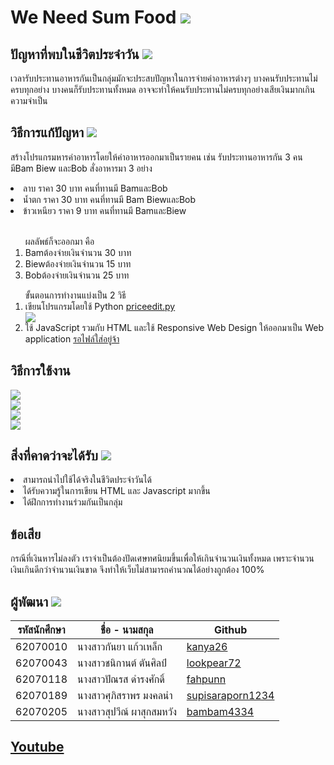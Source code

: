 # We Need Sum Food <img src="https://i.ibb.co/fMxTBg0/cutlery-2.png">
<h2>ปัญหาที่พบในชีวิตประจำวัน <img src="https://i.ibb.co/7SfKhq7/confused.png"></h2> 
<p> เวลารับประทานอาหารกันเป็นกลุ่มมักจะประสบปัญหาในการจ่ายค่าอาหารต่างๆ บางคนรับประทานไม่ครบทุกอย่าง บางคนก็รับประทานทั้งหมด 
อาจจะทำให้คนรับประทานไม่ครบทุกอย่างเสียเงินมากเกินความจำเป็น</p>
<h2>วิธีการแก้ปัญหา <img src="https://i.ibb.co/bKwR8HK/spanner.png"></h2> 
<p>สร้างโปรแกรมหารค่าอาหารโดยให้ค่าอาหารออกมาเป็นรายคน เช่น รับประทานอาหารกัน 3 คน มีBam Biew และBob สั่งอาหารมา 3 อย่าง</p>
 <li>ลาบ ราคา 30 บาท คนที่ทานมี BamและBob</li>
 <li>น้ำตก ราคา 30 บาท คนที่ทานมี Bam BiewและBob</li>
 <li>ข้าวเหนียว ราคา 9 บาท คนที่ทานมี BamและBiew</li>
<br>
<ol>ผลลัพธ์ก็จะออกมา คือ
 <br>
<li>Bamต้องจ่ายเงินจำนวน 30 บาท</li>
<li>Biewต้องจ่ายเงินจำนวน 15 บาท</li>
<li>Bobต้องจ่ายเงินจำนวน 25 บาท</li>
</ol> 
<ol>ขั้นตอนการทำงานแบ่งเป็น 2 วิธี
 <br>
 <li>เขียนโปรแกรมโดยใช้ Python <a href="https://github.com/Kanya26/We-need-sum-food/blob/master/priceedit.py">priceedit.py</a></li>
 <img src="https://i.ibb.co/PhV2j27/readme-yeahhhh.png">
<li>ใช้ JavaScript รวมกับ HTML และใช้ Responsive Web Design ให้ออกมาเป็น Web application <a href="https://github.com/Kanya26/We-need-sum-food/blob/master/priceedit.py">รอไฟล์ใส่อยู่จ้า</a></li>
</ol>
<h2>วิธีการใช้งาน</h2>
<img src="https://i.ibb.co/vmyN0qM/1.jpg"><br>
<img src="https://i.ibb.co/HYxXZ0H/2.jpg"><br>
<img src="https://i.ibb.co/jLpgjWc/3.jpg"><br>
<img src="https://i.ibb.co/QH1v8Vv/4.jpg"><br>
<h2>สิ่งที่คาดว่าจะได้รับ   <img src="https://i.ibb.co/jgw28q7/light-bulb.png"> </h2>
<li>สามารถนำไปใช้ได้จริงในชีวิตประจำวันได้</li>
<li>ได้รับความรู้ในการเขียน HTML และ Javascript มากขึ้น</li>
<li>ได้ฝึกการทำงานร่วมกันเป็นกลุ่ม</li>

<h2>ข้อเสีย</h2>
<p>กรณีที่เงินหารไม่ลงตัว เราจำเป็นต้องปัดเศษทศนิยมขึ้นเพื่อให้เกินจำนวนเงินทั้งหมด เพราะจำนวนเงินเกินดีกว่าจำนวนเงินขาด จึงทำให้เว็บไม่สามารถคำนวณได้อย่างถูกต้อง 100%</p>

<h2>ผู้พัฒนา <img src="https://i.ibb.co/C7DnYt7/programmer.png"></h2>

รหัสนักศึกษา  | ชื่อ - นามสกุล  |  Github | 
----- | ----- | ----- |
62070010 | นางสาวกันยา แก้วเหล็ก | [kanya26](https://github.com/Kanya26) |
62070043 | นางสาวชนิกานต์ ตันศิลป์ | [lookpear72](https://github.com/lookpear72) |
62070118 | นางสาวปัณรส ดำรงศักดิ์ | [fahpunn](https://github.com/fahpunn) |
62070189 | นางสาวศุภิสราพร มงคลนำ | [supisaraporn1234](https://github.com/supisaraporn1234) |
62070205 | นางสาวสุปวีณ์ ผาสุกสมหวัง | [bambam4334](https://github.com/bambam4334) |


<h2><a href ="https://www.youtube.com/watch?v=_f1pt2pwZDs&t=2s"> Youtube </a>
</h2>
